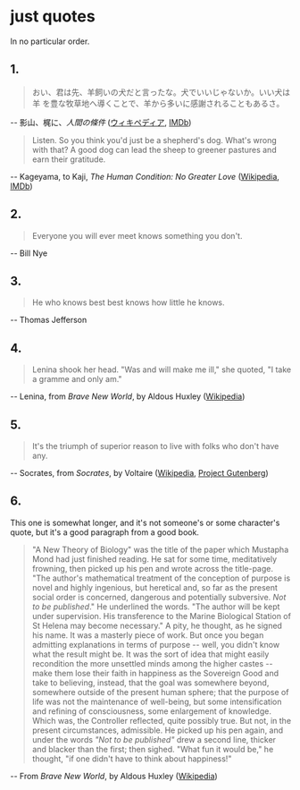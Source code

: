 # just quotes

In no particular order.

## 1.

> おい、君は先、羊飼いの犬だと言ったな。犬でいいじゃないか。いい犬は羊
> を豊な牧草地へ導くことで、羊から多いに感謝されることもあるさ。

 -- 影山、梶に、_人間の條件_ ([ウィキペディア][human_condition_wp_jp],
[IMDb][human_condition_imdb])

> Listen. So you think you'd just be a shepherd's dog. What's wrong with that?
> A good dog can lead the sheep to greener pastures and earn their gratitude.

 -- Kageyama, to Kaji, _The Human Condition: No Greater Love_
([Wikipedia][human_condition_wp_en], [IMDb][human_condition_imdb])

## 2.

> Everyone you will ever meet knows something you don't.

 -- Bill Nye

## 3.

> He who knows best best knows how little he knows.

 -- Thomas Jefferson

## 4.

> Lenina shook her head. "Was and will make me ill," she quoted, "I take a
> gramme and only am."

-- Lenina, from _Brave New World_, by Aldous Huxley
([Wikipedia][brave_new_world_huxley_wp])

## 5.

> It's the triumph of superior reason to live with folks who don't have any.

-- Socrates, from _Socrates_, by Voltaire ([Wikipedia][socrates_voltaire_wp],
[Project Gutenberg][socrates_voltaire_pg])

## 6.

This one is somewhat longer, and it's not someone's or some character's quote,
but it's a good paragraph from a good book.

> "A New Theory of Biology" was the title of the paper which Mustapha Mond had
> just finished reading. He sat for some time, meditatively frowning, then
> picked up his pen and wrote across the title-page. "The author's mathematical
> treatment of the conception of purpose is novel and highly ingenious, but
> heretical and, so far as the present social order is concerned, dangerous and
> potentially subversive. _Not to be published_." He underlined the words. "The
> author will be kept under supervision. His transference to the Marine
> Biological Station of St Helena may become necessary." A pity, he thought, as
> he signed his name. It was a masterly piece of work. But once you began
> admitting explanations in terms of purpose -- well, you didn't know what the
> result might be. It was the sort of idea that might easily recondition the
> more unsettled minds among the higher castes -- make them lose their faith in
> happiness as the Sovereign Good and take to believing, instead, that the goal
> was somewhere beyond, somewhere outside of the present human sphere; that the
> purpose of life was not the maintenance of well-being, but some
> intensification and refining of consciousness, some enlargement of knowledge.
> Which was, the Controller reflected, quite possibly true. But not, in the
> present circumstances, admissible. He picked up his pen again, and under the
> words _"Not to be published"_ drew a second line, thicker and blacker than
> the first; then sighed. "What fun it would be," he thought, "if one didn't
> have to think about happiness!"

-- From _Brave New World_, by Aldous Huxley
([Wikipedia][brave_new_world_huxley_wp])

[brave_new_world_huxley_wp]: https://en.wikipedia.org/wiki/Brave_new_world
[human_condition_imdb]: https://www.imdb.com/title/tt0053114/
[human_condition_wp_en]: https://en.wikipedia.org/wiki/The_Human_Condition_%28film_series%29
[human_condition_wp_jp]: https://ja.wikipedia.org/wiki/%E4%BA%BA%E9%96%93%E3%81%AE%E6%A2%9D%E4%BB%B6_%28%E6%98%A0%E7%94%BB%29
[socrates_voltaire_pg]: https://www.gutenberg.org/ebooks/4683
[socrates_voltaire_wp]: https://en.wikipedia.org/wiki/Voltaire%27s_Socrates_%28play%29
